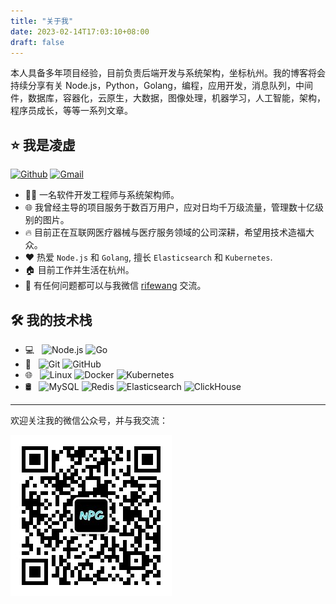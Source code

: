 ```yaml
---
title: "关于我"
date: 2023-02-14T17:03:10+08:00
draft: false
---
```


本人具备多年项目经验，目前负责后端开发与系统架构，坐标杭州。我的博客将会持续分享有关 Node.js，Python，Golang，编程，应用开发，消息队列，中间件，数据库，容器化，云原生，大数据，图像处理，机器学习，人工智能，架构，程序员成长，等等一系列文章。

## ⭐ 我是凌虚

[![Github](https://img.shields.io/badge/-Github-000?style=flat&logo=Github&logoColor=white)](https://github.com/RifeWang)   [![Gmail](https://img.shields.io/badge/-rifewang@gmail.com-c14438?style=flat&logo=Gmail&logoColor=white&link=mailto:rifewang@gmail.com)](mailto:rifewang@gmail.com)

- 🧑‍💻 一名软件开发工程师与系统架构师。
- 🌐 我曾经主导的项目服务于数百万用户，应对日均千万级流量，管理数十亿级别的图片。
- 🔥 目前正在互联网医疗器械与医疗服务领域的公司深耕，希望用技术造福大众。
- ❤️ 热爱 `Node.js` 和 `Golang`, 擅长 `Elasticsearch` 和 `Kubernetes`.
- 🏠 目前工作并生活在杭州。
- 💬 有任何问题都可以与我微信 [rifewang](./Wechat-rifewang.jpeg) 交流。

## 🛠 我的技术栈

- 💻 &#160; ![Node.js](https://img.shields.io/badge/-Node.js-333333?style=flat&logo=node.js)    ![Go](https://img.shields.io/badge/-Go-333333?style=flat&logo=Go)
- 🔧 &#160; ![Git](https://img.shields.io/badge/-Git-333333?style=flat&logo=git)    ![GitHub](https://img.shields.io/badge/-GitHub-333333?style=flat&logo=github)
- 🌐 &#160; ![Linux](https://img.shields.io/badge/-Linux-333333?style=flat&logo=Linux)  ![Docker](https://img.shields.io/badge/-Docker-333333?style=flat&logo=Docker)  ![Kubernetes](https://img.shields.io/badge/-Kubernetes-333333?style=flat&logo=Kubernetes)
- 🛢 &#160; ![MySQL](https://img.shields.io/badge/-MySQL-333333?style=flat&logo=mysql)  ![Redis](https://img.shields.io/badge/-Redis-333333?style=flat&logo=redis)  ![Elasticsearch](https://img.shields.io/badge/-Elasticsearch-333333?style=flat&logo=Elasticsearch)  ![ClickHouse](https://img.shields.io/badge/-ClickHouse-333333?style=flat&logo=ClickHouse)


---
欢迎关注我的微信公众号，并与我交流：

![](/images/qrcode-gh.jpg)
